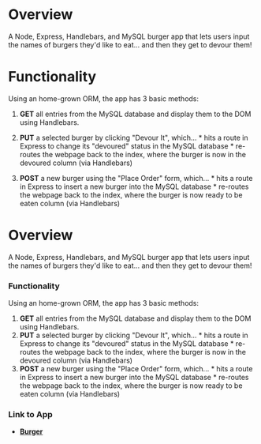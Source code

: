 # Overview
A Node, Express, Handlebars, and MySQL burger app that lets users input the names of burgers they'd like to eat... and then they get to devour them!

# Functionality
Using an home-grown ORM, the app has 3 basic methods:

1. **GET** all entries from the MySQL database and display them to the DOM using Handlebars.

2. **PUT** a selected burger by clicking "Devour It", which... * hits a route in Express to change its "devoured" status in the MySQL database * re-routes the webpage back to the index, where the burger is now in the devoured column (via Handlebars)

3. **POST** a new burger using the "Place Order" form, which... * hits a route in Express to insert a new burger into the MySQL database * re-routes the webpage back to the index, where the burger is now ready to be eaten column (via Handlebars)


# Overview
A Node, Express, Handlebars, and MySQL burger app that lets users input the names of burgers they'd like to eat... and then they get to devour them! 

### Functionality
Using an home-grown ORM, the app has 3 basic methods:
  1. <strong>GET</strong> all entries from the MySQL database and display them to the DOM using Handlebars.
  2. <strong>PUT</strong> a selected burger by clicking "Devour It", which...
    * hits a route in Express to change its "devoured" status in the MySQL database
    * re-routes the webpage back to the index, where the burger is now in the devoured column (via Handlebars)
  3. <strong>POST</strong> a new burger using the "Place Order" form, which...
    * hits a route in Express to insert a new burger into the MySQL database
    * re-routes the webpage back to the index, where the burger is now ready to be eaten column (via Handlebars)

### Link to App
* <strong>[Burger](https://github.com/khanm1/burger)</strong>